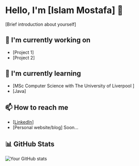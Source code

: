# Hello, I'm [Islam Mostafa] 👋

[Brief introduction about yourself]

## 🔭 I'm currently working on
- [Project 1]
- [Project 2]

## 🌱 I'm currently learning
- [MSc Computer Science with The University of Liverpool ]
- [Java]

## 📫 How to reach me
- [[LinkedIn](https://www.linkedin.com/in/islamostafa/)]
- [Personal website/blog] Soon...


## 📊 GitHub Stats
![Your GitHub stats](https://github-readme-stats.vercel.app/api?username=islamostafa&show_icons=true)


